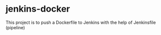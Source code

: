 # jenkins-docker
This project is to push a Dockerfile to Jenkins with the help of Jenkinsfile (pipeline)
